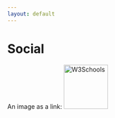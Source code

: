```yaml
---
layout: default
---
```


# Social


<!DOCTYPE html>
<html>
<body>

<p>
An image as a link: <a href="https://www.w3schools.com">
<img border="0" alt="W3Schools" src="logo_w3s.gif" width="100" height="100">
</a>
</p>

</body>
</html>
